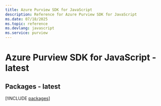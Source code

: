 ```yaml
---
title: Azure Purview SDK for JavaScript
description: Reference for Azure Purview SDK for JavaScript
ms.date: 07/18/2025
ms.topic: reference
ms.devlang: javascript
ms.service: purview
---
```

# Azure Purview SDK for JavaScript - latest
## Packages - latest
[!INCLUDE [packages](purview-index.md)]